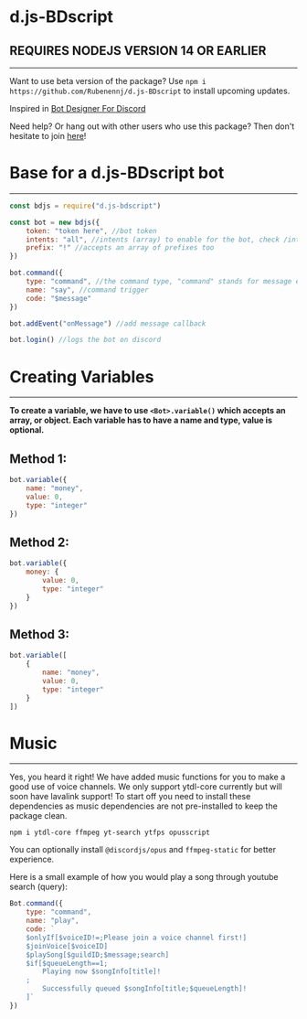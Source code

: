 # d.js-BDscript #
## REQUIRES NODEJS VERSION 14 OR EARLIER ##
---------------------------------
Want to use beta version of the package? Use `npm i https://github.com/Rubenennj/d.js-BDscript` to install upcoming updates.

Inspired in [Bot Designer For Discord](https://discord.gg/bot)

Need help? Or hang out with other users who use this package? Then don't hesitate to join [here](https://discord.gg/ezcdhQ8n)!

# Base for a d.js-BDscript bot #
---------------------------------

```js
const bdjs = require("d.js-bdscript")

const bot = new bdjs({
    token: "token here", //bot token
    intents: "all", //intents (array) to enable for the bot, check /intents for all intents. (discord)
    prefix: "!" //accepts an array of prefixes too 
})

bot.command({
    type: "command", //the command type, "command" stands for message event commands
    name: "say", //command trigger
    code: "$message"
})

bot.addEvent("onMessage") //add message callback

bot.login() //logs the bot on discord
```

# Creating Variables # 
---------------------------------

<strong> To create a variable, we have to use `<Bot>.variable()` which accepts an array, or object. Each variable has to have a name and type, value is optional. </strong> 

## Method 1: ##
```js 
bot.variable({
    name: "money",
    value: 0,
    type: "integer"
})
```

## Method 2: ##
```js 
bot.variable({
    money: {
        value: 0,
        type: "integer"
    }
})
```

## Method 3: ##
```js 
bot.variable([
    {
        name: "money",
        value: 0,
        type: "integer"
    }
])
```

# Music #
---------------------------------
Yes, you heard it right! We have added music functions for you to make a good use of voice channels.
We only support ytdl-core currently but will soon have lavalink support!
To start off you need to install these dependencies as music dependencies are not pre-installed to keep the package clean.

```
npm i ytdl-core ffmpeg yt-search ytfps opusscript
```

You can optionally install `@discordjs/opus` and `ffmpeg-static` for better experience.

Here is a small example of how you would play a song through youtube search (query):
```js
Bot.command({
    type: "command",
    name: "play",
    code: `
    $onlyIf[$voiceID!=;Please join a voice channel first!]
    $joinVoice[$voiceID]
    $playSong[$guildID;$message;search]
    $if[$queueLength==1;
        Playing now $songInfo[title]!
    ;
        Successfully queued $songInfo[title;$queueLength]!
    ]`
})
```

